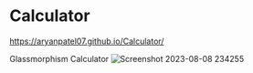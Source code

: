 # Calculator
https://aryanpatel07.github.io/Calculator/

Glassmorphism Calculator
![Screenshot 2023-08-08 234255](https://github.com/aryanpatel07/Calculator/assets/57474638/69a3f0b0-30bd-4f2b-8ef4-940eeda1fdde)
